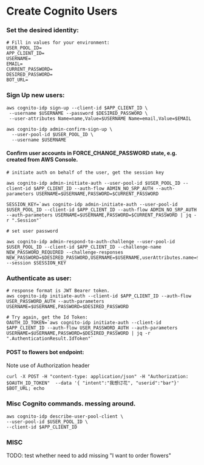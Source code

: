 # Create Cognito Users


### Set the desired identity:
```
# Fill in values for your environment:
USER_POOL_ID=
APP_CLIENT_ID=
USERNAME=
EMAIL=
CURRENT_PASSWORD=
DESIRED_PASSWORD=
BOT_URL=
```

### Sign Up new users:
```
aws cognito-idp sign-up --client-id $APP_CLIENT_ID \
 --username $USERNAME --password $DESIRED_PASSWORD \
 --user-attributes Name=name,Value=$USERNAME Name=email,Value=$EMAIL

aws cognito-idp admin-confirm-sign-up \
  --user-pool-id $USER_POOL_ID \
  --username $USERNAME
```

#### Confirm user accounts in FORCE_CHANGE_PASSWORD state, e.g. created from AWS Console.
```
# initiate auth on behalf of the user, get the session key

aws cognito-idp admin-initiate-auth --user-pool-id $USER_POOL_ID --client-id $APP_CLIENT_ID --auth-flow ADMIN_NO_SRP_AUTH --auth-parameters USERNAME=$USERNAME,PASSWORD=$CURRENT_PASSWORD

SESSION_KEY=`aws cognito-idp admin-initiate-auth --user-pool-id $USER_POOL_ID --client-id $APP_CLIENT_ID --auth-flow ADMIN_NO_SRP_AUTH --auth-parameters USERNAME=$USERNAME,PASSWORD=$CURRENT_PASSWORD | jq -r ".Session"`

# set user password

aws cognito-idp admin-respond-to-auth-challenge --user-pool-id $USER_POOL_ID --client-id $APP_CLIENT_ID --challenge-name NEW_PASSWORD_REQUIRED --challenge-responses NEW_PASSWORD=$DESIRED_PASSWORD,USERNAME=$USERNAME,userAttributes.name=$USERNAME --session $SESSION_KEY
```
### Authenticate as user:

```
# response format is JWT Bearer token. 
aws cognito-idp initiate-auth --client-id $APP_CLIENT_ID --auth-flow USER_PASSWORD_AUTH --auth-parameters USERNAME=$USERNAME,PASSWORD=$DESIRED_PASSWORD

# Try again, get the Id Token:
OAUTH_ID_TOKEN=`aws cognito-idp initiate-auth --client-id $APP_CLIENT_ID --auth-flow USER_PASSWORD_AUTH --auth-parameters USERNAME=$USERNAME,PASSWORD=$DESIRED_PASSWORD | jq -r ".AuthenticationResult.IdToken"`
```

#### POST to flowers bot endpoint:

Note use of Authorization header

```
curl -X POST -H "content-type: application/json" -H "Authorization: $OAUTH_ID_TOKEN"  --data '{ "intent":"我想订花", "userid":"bar"}' $BOT_URL; echo
```

### Misc Cognito commands. messing around.
```
aws cognito-idp describe-user-pool-client \
--user-pool-id $USER_POOL_ID \
--client-id $APP_CLIENT_ID
```


### MISC

 TODO: test whether need to add missing "I want to order flowers"


